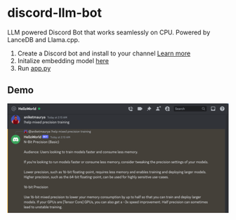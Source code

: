 # discord-llm-bot

LLM powered Discord Bot that works seamlessly on CPU. Powered by LanceDB and Llama.cpp.

1. Create a Discord bot and install to your channel [Learn more](https://discordpy.readthedocs.io/en/stable/discord.html)
1. Initalize embedding model [here](./src/qna/model.py)
1. Run [app.py](./src/app.py)

## Demo
![](./assets/bot-demo-min.png)
